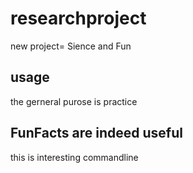 # researchproject
new project= Sience and Fun 
## usage
the gerneral purose is practice
## FunFacts are indeed useful
this is interesting commandline
